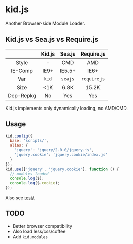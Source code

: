 # kid.js

Another Browser-side Module Loader.

## Kid.js vs Sea.js vs Require.js

&nbsp; | Kid.js | Sea.js | Require.js
:---: | :---: | :---: | :---:
Style | \- | CMD | AMD
IE-Comp | IE9+ | IE5.5+ | IE6+
Var | `kid` | `seajs` | `requirejs`
Size | <1K | 6.8K | 15.2K
Dep-Repkg | No | Yes | Yes

Kid.js implements only dynamically loading, no AMD/CMD.

## Usage

```js
kid.config({
  base: 'scripts/',
  alias: {
    'jquery': 'jquery/2.0.0/jquery.js',
    'jquery.cookie': 'jquery.cookie/index.js'
  }
});
kid.use(['jquery', 'jquery.cookie'], function () {
  // modules loaded
  console.log($);
  console.log($.cookie);
});
```

Also see [test/](https://github.com/homejs/kid.js/tree/master/test).

## TODO

- Better browser compatibility
- Also load less/css/coffee
- Add `kid.modules`